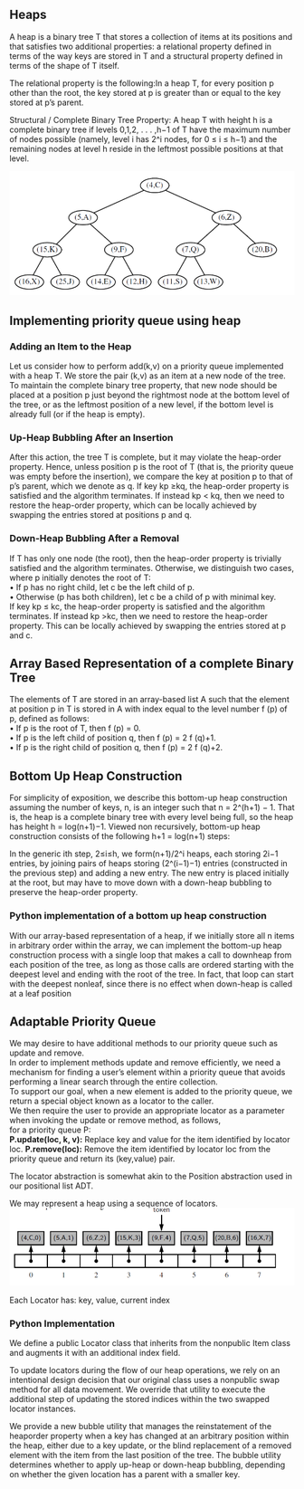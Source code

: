 ## Heaps
A heap  is a binary tree T that stores a collection of items at its
positions and that satisfies two additional properties: a relational property defined
in terms of the way keys are stored in T and a structural property defined in terms
of the shape of T itself. 

The relational property is the following:In a heap T, for every position p other than the root, the
key stored at p is greater than or equal to the key stored at p’s parent.

Structural / Complete Binary Tree Property: A heap T with height h is a complete binary tree
if levels 0,1,2, . . . ,h−1 of T have the maximum number of nodes possible
(namely, level i has 2^i nodes, for 0 ≤ i ≤ h−1) and the remaining nodes at
level h reside in the leftmost possible positions at that level.

![Heap](Heap2.PNG)

## Implementing priority queue using heap

### Adding an Item to the Heap
Let us consider how to perform add(k,v) on a priority queue implemented with a
heap T. We store the pair (k,v) as an item at a new node of the tree. To maintain
the complete binary tree property, that new node should be placed at a position p
just beyond the rightmost node at the bottom level of the tree, or as the leftmost
position of a new level, if the bottom level is already full
(or if the heap is empty). <bR>
### Up-Heap Bubbling After an Insertion
After this action, the tree T is complete, but it may violate the heap-order property.
Hence, unless position p is the root of T (that is, the priority queue was empty
before the insertion), we compare the key at position p to that of p’s parent, which
we denote as q. If key kp ≥kq, the heap-order property is satisfied and the algorithm
terminates. If instead kp < kq, then we need to restore the heap-order property,
which can be locally achieved by swapping the entries stored at 
positions p and q.

### Down-Heap Bubbling After a Removal
 If T has only one node (the root), then the heap-order
property is trivially satisfied and the algorithm terminates. Otherwise, we distinguish
two cases, where p initially denotes the root of T: <bR>
• If p has no right child, let c be the left child of p. <br>
• Otherwise (p has both children), let c be a child of p with minimal key. <br>
If key kp ≤ kc, the heap-order property is satisfied and the algorithm terminates. If
instead kp >kc, then we need to restore the heap-order property. This can be locally
achieved by swapping the entries stored at p and c.

## Array Based Representation of a complete Binary Tree
The elements
of T are stored in an array-based list A such that the element at position p in T is
stored in A with index equal to the level number f (p) of p, 
defined as follows: <br>
• If p is the root of T, then f (p) = 0. <bR>
• If p is the left child of position q, then f (p) = 2 f (q)+1. <br>
• If p is the right child of position q, then f (p) = 2 f (q)+2.

## Bottom Up Heap Construction
For simplicity of exposition, we describe this bottom-up heap construction assuming
the number of keys, n, is an integer such that n = 2^(h+1) − 1. That is,
the heap is a complete binary tree with every level being full, so the heap has
height h = log(n+1)−1. Viewed non recursively, bottom-up heap construction
consists of the following h+1 = log(n+1) steps:

In the generic ith step, 2≤i≤h, we form(n+1)/2^i heaps, each storing 2i−1
entries, by joining pairs of heaps storing (2^(i−1)−1) entries (constructed in the
previous step) and adding a new entry. The new entry is placed initially at
the root, but may have to move down with a down-heap bubbling to preserve
the heap-order property.

### Python implementation of a bottom up heap construction
With our array-based representation of a heap, if we initially store all n items in
arbitrary order within the array, we can implement the bottom-up heap construction
process with a single loop that makes a call to downheap from each position of
the tree, as long as those calls are ordered starting with the deepest level and ending
with the root of the tree. In fact, that loop can start with the deepest nonleaf, since
there is no effect when down-heap is called at a leaf position

## Adaptable Priority Queue
We may desire to have additional methods to our priority queue such as 
update and remove. <br>
In order to implement methods update and remove efficiently, we need a mechanism
for finding a user’s element within a priority queue that avoids performing a
linear search through the entire collection. <br>
To support our goal, when a new element
is added to the priority queue, we return a special object known as a locator to
the caller. <br>We then require the user to provide an appropriate locator as a parameter
when invoking the update or remove method, as follows, <BR>
for a priority queue P: <br>
**P.update(loc, k, v):** Replace key and value for the item identified by locator loc.
**P.remove(loc):** Remove the item identified by locator loc from the priority
queue and return its (key,value) pair.

The locator abstraction is somewhat akin to the Position abstraction used in our
positional list ADT.

We may represent a heap using a sequence of locators.
![Locator Sequence](LocatorInstances.PNG)

Each Locator has: key, value, current index

### Python Implementation
We define a public Locator
class that inherits from the nonpublic Item class and augments it with an additional
index field.

To update locators during the flow of our heap operations, we rely on an intentional
design decision that our original class uses a nonpublic swap method for all
data movement. We override that utility to execute the additional step of updating
the stored indices within the two swapped locator instances.

We provide a new bubble utility that manages the reinstatement of the heaporder
property when a key has changed at an arbitrary position within the heap,
either due to a key update, or the blind replacement of a removed element with the
item from the last position of the tree. The bubble utility determines whether to
apply up-heap or down-heap bubbling, depending on whether the given location
has a parent with a smaller key.

